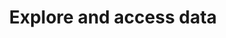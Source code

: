 ---
eleventyNavigation:
  key: Explore and access data
  parent: How-to guides
  order: 2
layout: sub-navigation
title: Explore and access data
includeInBreadcrumbs: true
description: 
aside:
  title: Aside
  content: | 
    A small portion of content that is **indirectly** related to the main content.
related:
  sections:
    - title: Related links
      items:
        - text: Layouts
          href: ../../layouts
        - text: Options
          href: ../../options
      subsections:
        - title: Eleventy documentation
          items:
          - text: Front matter data
            href: https://www.11ty.dev/docs/data-frontmatter/
---